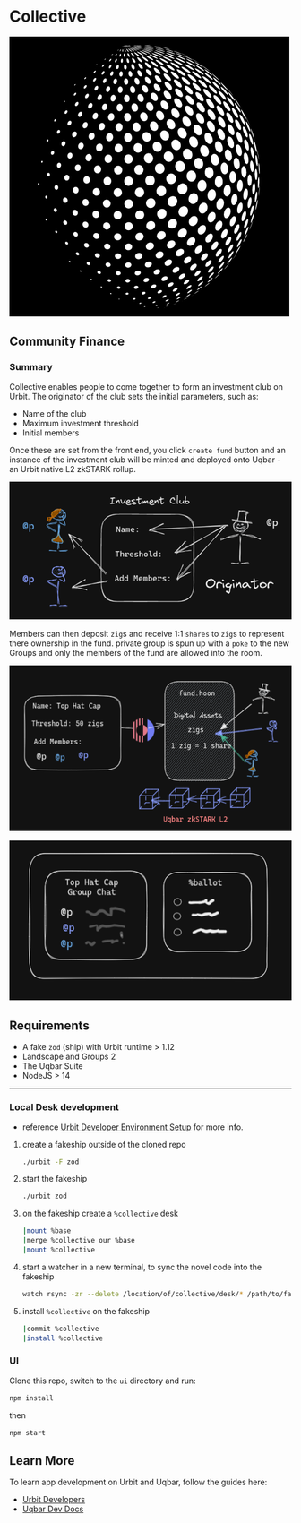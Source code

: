 # Collective

![Alt text](images/Untitled%20design%20(1).png)

## Community Finance

### Summary

Collective enables people to come together to form an investment club on Urbit. The originator of the club sets the initial parameters, such as:

- Name of the club
- Maximum investment threshold
- Initial members

Once these are set from the front end, you click `create fund` button and an instance of the investment club will be minted and deployed onto Uqbar - an Urbit native L2 zkSTARK rollup.

![Alt text](images/step1.png)

Members can then deposit `zig`s and receive 1:1 `shares` to `zig`s to represent there ownership in the fund.   private group is spun up with a `poke` to the new Groups and only the members of the fund are allowed into the room.

![Alt text](images/canva2.png)

![Alt text](images/canva3.png)



## Requirements

- A fake `zod` (ship) with Urbit runtime > 1.12
- Landscape and Groups 2
- The Uqbar Suite
- NodeJS > 14
---

### Local Desk development

* reference [Urbit Developer Environment Setup](https://developers.urbit.org/guides/core/environment) for more info.

1. create a fakeship outside of the cloned repo

   ```sh
   ./urbit -F zod
   ```

2. start the fakeship

   ```sh
   ./urbit zod
   ```

3. on the fakeship create a `%collective` desk

   ```sh
   |mount %base
   |merge %collective our %base
   |mount %collective
   ```

4. start a watcher in a new terminal, to sync the novel code into the fakeship

   ```sh
   watch rsync -zr --delete /location/of/collective/desk/* /path/to/fake/zod/collective
   ```

5. install `%collective` on the fakeship

   ```sh
   |commit %collective
   |install %collective
   ```




### UI

Clone this repo, switch to the `ui` directory and run:

```bash
npm install
```
then
```bash
npm start
```


## Learn More

To learn app development on Urbit and Uqbar, follow the guides here:

- [Urbit Developers](https://developers.urbit.org)
- [Uqbar Dev Docs](https://uqbar-network.gitbook.io/dev-docs/developer-documentation/overview)